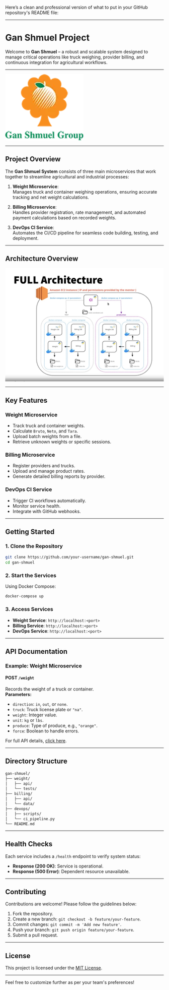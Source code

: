Here’s a clean and professional version of what to put in your GitHub repository's README file:

---

# **Gan Shmuel Project**

Welcome to **Gan Shmuel** – a robust and scalable system designed to manage critical operations like truck weighing, provider billing, and continuous integration for agricultural workflows.

---

![Gan Shmuel Logo](images/logo.png "Gan Shmuel - Best Company")

---

## **Project Overview**

The **Gan Shmuel System** consists of three main microservices that work together to streamline agricultural and industrial processes:

1. **Weight Microservice**:  
   Manages truck and container weighing operations, ensuring accurate tracking and net weight calculations.

2. **Billing Microservice**:  
   Handles provider registration, rate management, and automated payment calculations based on recorded weights.

3. **DevOps CI Service**:  
   Automates the CI/CD pipeline for seamless code building, testing, and deployment.

---

## **Architecture Overview**

![System Architecture](images/architecture.jpeg "API Architecture")

---

## **Key Features**

### **Weight Microservice**
- Track truck and container weights.
- Calculate `Bruto`, `Neto`, and `Tara`.
- Upload batch weights from a file.
- Retrieve unknown weights or specific sessions.

### **Billing Microservice**
- Register providers and trucks.
- Upload and manage product rates.
- Generate detailed billing reports by provider.

### **DevOps CI Service**
- Trigger CI workflows automatically.
- Monitor service health.
- Integrate with GitHub webhooks.

---

## **Getting Started**

### **1. Clone the Repository**

```bash
git clone https://github.com/your-username/gan-shmuel.git
cd gan-shmuel
```

### **2. Start the Services**

Using Docker Compose:
```bash
docker-compose up
```

### **3. Access Services**
- **Weight Service**: `http://localhost:<port>`
- **Billing Service**: `http://localhost:<port>`
- **DevOps Service**: `http://localhost:<port>`

---

## **API Documentation**

### Example: **Weight Microservice**
#### POST `/weight`
Records the weight of a truck or container.  
**Parameters:**
- `direction`: `in`, `out`, or `none`.
- `truck`: Truck license plate or `"na"`.
- `weight`: Integer value.
- `unit`: `kg` or `lbs`.
- `produce`: Type of produce, e.g., `"orange"`.
- `force`: Boolean to handle errors.

For full API details, [click here](API_DOCUMENTATION.md).

---

## **Directory Structure**

```plaintext
gan-shmuel/
├── weight/
│   ├── api/
│   └── tests/
├── billing/
│   ├── api/
│   └── data/
├── devops/
│   ├── scripts/
│   └── ci_pipeline.py
└── README.md
```

---

## **Health Checks**

Each service includes a `/health` endpoint to verify system status:
- **Response (200 OK)**: Service is operational.
- **Response (500 Error)**: Dependent resource unavailable.

---

## **Contributing**

Contributions are welcome! Please follow the guidelines below:
1. Fork the repository.
2. Create a new branch: `git checkout -b feature/your-feature`.
3. Commit changes: `git commit -m 'Add new feature'`.
4. Push your branch: `git push origin feature/your-feature`.
5. Submit a pull request.

---

## **License**

This project is licensed under the [MIT License](LICENSE).

---

Feel free to customize further as per your team's preferences!
